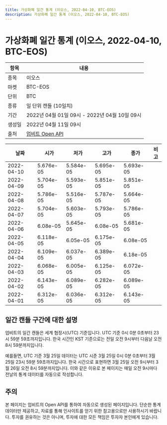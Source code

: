 ```yaml
---
title: 가상화폐 일간 통계 (이오스, 2022-04-10, BTC-EOS)
description: 가상화폐 일간 통계 (이오스, 2022-04-10, BTC-EOS)
---
```



가상화폐 일간 통계 (이오스, 2022-04-10, BTC-EOS)
===

|항목|내용|
|--|--|
|종목|이오스|
|마켓|BTC-EOS|
|단위|BTC|
|종류|일 단위 캔들 (10일치)|
|기간|2022년 04월 01일 09시 - 2022년 04월 10일 09시|
|생성일|2022년 04월 11일 09시|
|출처|[업비트 Open API](https://docs.upbit.com)|


|날짜|시가|저가|고가|종가|비고|
|--|--|--|--|--|--|
|2022-04-10|5.676e-05|5.584e-05|5.695e-05|5.693e-05|    |
|2022-04-09|5.704e-05|5.593e-05|5.851e-05|5.851e-05|    |
|2022-04-08|5.786e-05|5.516e-05|5.787e-05|5.664e-05|    |
|2022-04-07|5.704e-05|5.603e-05|5.793e-05|5.786e-05|    |
|2022-04-06|6.08e-05|5.645e-05|6.08e-05|5.681e-05|    |
|2022-04-05|6.118e-05|6.05e-05|6.175e-05|6.08e-05|    |
|2022-04-04|6.109e-05|6.037e-05|6.389e-05|6.18e-05|    |
|2022-04-03|6.068e-05|6.005e-05|6.125e-05|6.072e-05|    |
|2022-04-02|6.143e-05|6.089e-05|6.282e-05|6.089e-05|    |
|2022-04-01|6.312e-05|6.036e-05|6.312e-05|6.143e-05|    |


일간 캔들 구간에 대한 설명
---


업비트의 일간 캔들은 세계 협정시(UTC) 기준입니다. 
UTC 기준 0시 0분 0초부터 23시 59분 59초까지입니다. 
한국 시간인 KST 기준으로는 전일 오전 9시부터 다음날 오전 8시 59분까지입니다. 


예를들면, UTC 기준 3월 25일 데이터는 UTC 시준 3월 25일 0시 0분 0초부터 3월 25일 23시 59분 59초까지입니다. 
한국 시간으로 표현하면 3월 25일 오전 9시부터 3월 26일 오전 8시 59분까지입니다. 
이와 같은 이유로 본 페이지는 매일 오전 9시마다 전날의 통계 데이터를 자동으로 작성합니다. 


주의
---


본 페이지는 업비트의 Open API를 통하여 자동으로 생성된 페이지입니다. 
단순한 통계 데이터만 제공하고, 자료를 통해 인사이트를 얻기 위한 참고용으로만 사용하시기 바랍니다. 
투자를 권유하는 것은 아니며, 투자에 대한 모든 책임은 투자자 본인에게 있습니다. 
